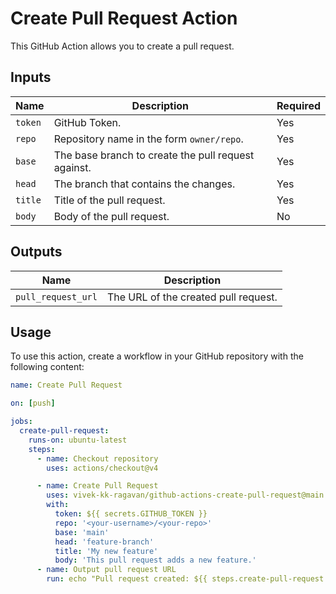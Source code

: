 # Create Pull Request Action

This GitHub Action allows you to create a pull request.


## Inputs

| Name   | Description                                      | Required |
|--------|--------------------------------------------------|----------|
| `token`  | GitHub Token.                                    | Yes      |
| `repo`   | Repository name in the form `owner/repo`.        | Yes      |
| `base`   | The base branch to create the pull request against. | Yes   |
| `head`   | The branch that contains the changes.            | Yes      |
| `title`  | Title of the pull request.                       | Yes      |
| `body`   | Body of the pull request.                        | No       |

## Outputs

| Name             | Description                          |
|------------------|--------------------------------------|
| `pull_request_url` | The URL of the created pull request. |

## Usage

To use this action, create a workflow in your GitHub repository with the following content:

```yaml
name: Create Pull Request

on: [push]

jobs:
  create-pull-request:
    runs-on: ubuntu-latest
    steps:
      - name: Checkout repository
        uses: actions/checkout@v4

      - name: Create Pull Request
        uses: vivek-kk-ragavan/github-actions-create-pull-request@main
        with:
          token: ${{ secrets.GITHUB_TOKEN }}
          repo: '<your-username>/<your-repo>'
          base: 'main'
          head: 'feature-branch'
          title: 'My new feature'
          body: 'This pull request adds a new feature.'
      - name: Output pull request URL
        run: echo "Pull request created: ${{ steps.create-pull-request.outputs.pull_request_url }}"
```
